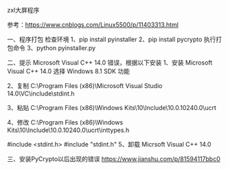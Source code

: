 zxl大屏程序

参考：https://www.cnblogs.com/Linux5500/p/11403313.html


一、程序打包
检查环境
1、pip install pyinstaller
2、pip install pycrypto
执行打包命令
3、python pyinstaller.py

二、提示 Microsoft Visual C++ 14.0 错误，根据以下安装
1、安装 Microsoft Visual C++ 14.0 选择 Windows 8.1 SDK 功能

2、复制 C:\Program Files (x86)\Microsoft Visual Studio 14.0\VC\include\stdint.h

3、粘贴 C:\Program Files (x86)\Windows Kits\10\Include\10.0.10240.0\ucrt

4、修改 C:\Program Files (x86)\Windows Kits\10\Include\10.0.10240.0\ucrt\inttypes.h

#include <stdint.h>
#include "stdint.h"
5、卸载 Micrsoft Visual C++ 14.0


三、安装PyCrypto以后出现的错误
https://www.jianshu.com/p/81594117bbc0